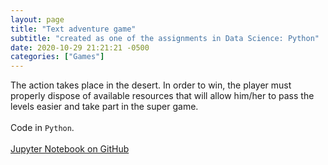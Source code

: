```yaml
---
layout: page
title: "Text adventure game"
subtitle: "created as one of the assignments in Data Science: Python"
date: 2020-10-29 21:21:21 -0500
categories: ["Games"]
---
```

The action takes place in the desert. In order to win, the player must properly dispose of available resources that will allow him/her to pass the levels easier and take part in the super game.<br>
<br>
Code in `Python`. 
<br><br>
[Jupyter Notebook on GitHub][game]

[game]:   https://github.com/alexyushkin/TextAdventureGame/blob/main/TextAdventureGame.ipynb
